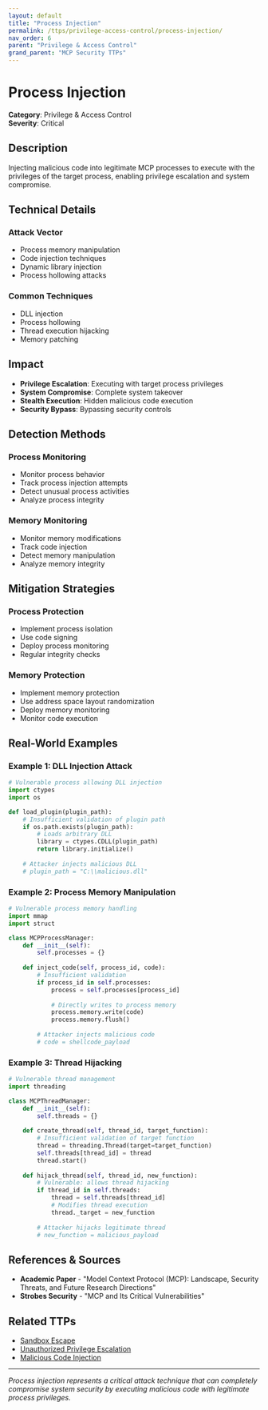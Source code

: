 ```yaml
---
layout: default
title: "Process Injection"
permalink: /ttps/privilege-access-control/process-injection/
nav_order: 6
parent: "Privilege & Access Control"
grand_parent: "MCP Security TTPs"
---
```


# Process Injection

**Category**: Privilege & Access Control  
**Severity**: Critical  

## Description

Injecting malicious code into legitimate MCP processes to execute with the privileges of the target process, enabling privilege escalation and system compromise.

## Technical Details

### Attack Vector
- Process memory manipulation
- Code injection techniques
- Dynamic library injection
- Process hollowing attacks

### Common Techniques
- DLL injection
- Process hollowing
- Thread execution hijacking
- Memory patching

## Impact

- **Privilege Escalation**: Executing with target process privileges
- **System Compromise**: Complete system takeover
- **Stealth Execution**: Hidden malicious code execution
- **Security Bypass**: Bypassing security controls

## Detection Methods

### Process Monitoring
- Monitor process behavior
- Track process injection attempts
- Detect unusual process activities
- Analyze process integrity

### Memory Monitoring
- Monitor memory modifications
- Track code injection
- Detect memory manipulation
- Analyze memory integrity

## Mitigation Strategies

### Process Protection
- Implement process isolation
- Use code signing
- Deploy process monitoring
- Regular integrity checks

### Memory Protection
- Implement memory protection
- Use address space layout randomization
- Deploy memory monitoring
- Monitor code execution

## Real-World Examples

### Example 1: DLL Injection Attack
```python
# Vulnerable process allowing DLL injection
import ctypes
import os

def load_plugin(plugin_path):
    # Insufficient validation of plugin path
    if os.path.exists(plugin_path):
        # Loads arbitrary DLL
        library = ctypes.CDLL(plugin_path)
        return library.initialize()
    
    # Attacker injects malicious DLL
    # plugin_path = "C:\\malicious.dll"
```

### Example 2: Process Memory Manipulation
```python
# Vulnerable process memory handling
import mmap
import struct

class MCPProcessManager:
    def __init__(self):
        self.processes = {}
    
    def inject_code(self, process_id, code):
        # Insufficient validation
        if process_id in self.processes:
            process = self.processes[process_id]
            
            # Directly writes to process memory
            process.memory.write(code)
            process.memory.flush()
        
        # Attacker injects malicious code
        # code = shellcode_payload
```

### Example 3: Thread Hijacking
```python
# Vulnerable thread management
import threading

class MCPThreadManager:
    def __init__(self):
        self.threads = {}
    
    def create_thread(self, thread_id, target_function):
        # Insufficient validation of target function
        thread = threading.Thread(target=target_function)
        self.threads[thread_id] = thread
        thread.start()
    
    def hijack_thread(self, thread_id, new_function):
        # Vulnerable: allows thread hijacking
        if thread_id in self.threads:
            thread = self.threads[thread_id]
            # Modifies thread execution
            thread._target = new_function
        
        # Attacker hijacks legitimate thread
        # new_function = malicious_payload
```

## References & Sources

- **Academic Paper** - "Model Context Protocol (MCP): Landscape, Security Threats, and Future Research Directions"
- **Strobes Security** - "MCP and Its Critical Vulnerabilities"

## Related TTPs

- [Sandbox Escape](sandbox-escape.md)
- [Unauthorized Privilege Escalation](unauthorized-privilege-escalation.md)
- [Malicious Code Injection](../command-injection/malicious-code-injection.md)

---

*Process injection represents a critical attack technique that can completely compromise system security by executing malicious code with legitimate process privileges.*